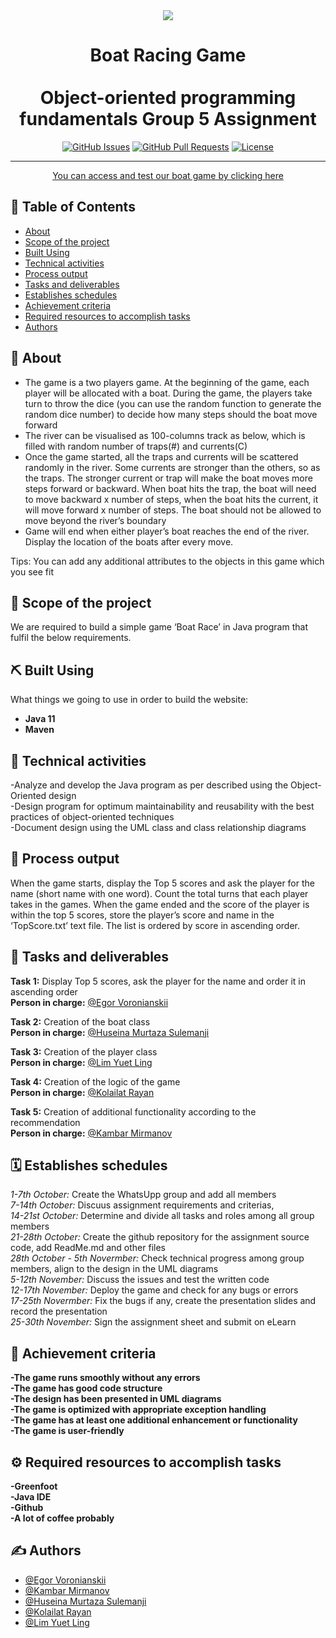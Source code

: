 <div align="center">
  <img src="https://external-content.duckduckgo.com/iu/?u=https%3A%2F%2Fwww.iotgadgets.com%2Fwp-content%2Fuploads%2F2017%2F10%2FGame-Speed-Boat-Racing-3D-4.jpg&f=1&nofb=1">
</div>

<h1 align="center">Boat Racing Game <br> <br> Object-oriented programming fundamentals Group 5 Assignment</h1>

<div align="center">

[![GitHub Issues](https://img.shields.io/github/issues/vrnsky/android-hacker-tab.svg)](https://github.com/kamasaky/PRG-1203/issues)
[![GitHub Pull Requests](https://img.shields.io/github/issues-pr/vrnsky/android-hacker-tab.svg)](https://github.com/kamasaky/PRG-1203/pulls)
[![License](https://img.shields.io/badge/license-MIT-blue.svg)](/LICENSE)

</div>

---

<p align="center"> <a href="https://battleship-game.org/en/">You can access and test our boat game by clicking here</a>
    <br> 
</p>

## 📝 Table of Contents

- [About](#about)
- [Scope of the project](#scope)
- [Built Using](#built_using)
- [Technical activities](#technical_activities)
- [Process output](#output)
- [Tasks and deliverables](#tasks_and_deliverables)
- [Establishes schedules](#schedules)
- [Achievement criteria](#criteria)
- [Required resources to accomplish tasks](#resources)
- [Authors](#authors)


## 🧐 About <a name = "about"></a>

* The game is a two players game. At the beginning of the game, each player will be allocated
with a boat. During the game, the players take turn to throw the dice (you can use the
random function to generate the random dice number) to decide how many steps should
the boat move forward
* The river can be visualised as 100-columns track as below, which is filled with random
  number of traps(#) and currents(C)
* Once the game started, all the traps and currents will be scattered randomly in the river.
  Some currents are stronger than the others, so as the traps. The stronger current or trap
  will make the boat moves more steps forward or backward. When boat hits the trap, the
  boat will need to move backward x number of steps, when the boat hits the current, it will
  move forward x number of steps. The boat should not be allowed to move beyond the
  river’s boundary
* Game will end when either player’s boat reaches the end of the river. Display the location of
  the boats after every move.


Tips: You can add any additional attributes to the objects in this game which you see fit

## 🏁 Scope of the project <a name = "scope"></a>

We are required to build a simple game ‘Boat Race’ in Java program that fulfil the below
requirements.

## ⛏️ Built Using <a name = "built_using"></a>

What things we going to use in order to build the website:

- <b>Java 11</b>
- <b>Maven</b>


## 🔧 Technical activities <a name = "technical_activities"></a>
-Analyze and develop the Java program as per described using the Object-Oriented
design
<br>
-Design program for optimum maintainability and reusability with the best
practices of object-oriented techniques
<br>
-Document design using the UML class and class relationship diagrams


## 🧭 Process output <a name="output"></a>

When the game starts, display the Top 5 scores and ask the player for the name (short name with
one word). Count the total turns that each player takes in the games. When the game
ended and the score of the player is within the top 5 scores, store the player’s score and name in the
‘TopScore.txt’ text file. The list is ordered by score in ascending order.

## 📜 Tasks and deliverables <a name="tasks_and_deliverables"></a>

<b>Task 1:</b> Display Top 5 scores, ask the player for the name and order it in ascending order
<br>
<b>Person in charge:</b> [@Egor Voronianskii](https://github.com/vrnsky)

<b>Task 2:</b> Creation of the boat class
<br>
<b>Person in charge:</b> [@Huseina Murtaza Sulemanji](https://github.com/Huseina02)

<b>Task 3:</b> Creation of the player class
<br>
<b>Person in charge:</b> [@Lim Yuet Ling](https://github.com/Louise-Lim)

<b>Task 4:</b> Creation of the logic of the game
<br>
<b>Person in charge:</b> [@Kolailat Rayan](https://github.com/justrray)

<b>Task 5:</b> Creation of additional functionality according to the recommendation
<br>
<b>Person in charge:</b> [@Kambar Mirmanov](https://github.com/kamasaky)


## 🗓️ Establishes schedules <a name="schedules"></a>

<i>1-7th October:</i> Create the WhatsUpp group and add all members 
<br>
<i>7-14th October:</i> Discuus assignment requirements and criterias, 
<br>
<i>14-21st October:</i> Determine and divide all tasks and roles among all group members
<br>
<i>21-28th October:</i> Create the github repository for the assignment source code, add ReadMe.md and other files
<br>
<i>28th October - 5th Novermber:</i> Check technical progress among group members, align to the design in the UML diagrams
<br>
<i>5-12th November:</i> Discuss the issues and test the written code
<br>
<i>12-17th November:</i> Deploy the game and check for any bugs or errors
<br>
<i>17-25th Novermber:</i> Fix the bugs if any, create the presentation slides and record the presentation
<br>
<i>25-30th November:</i> Sign the assignment sheet and submit on eLearn

## 📌 Achievement criteria <a name="criteria"></a>
<b>-The game runs smoothly without any errors</b>
<br>
<b>-The game has good code structure</b>
<br>
<b>-The design has been presented in UML diagrams</b>
<br>
<b>-The game is optimized  with appropriate exception handling</b>
<br>
<b>-The game has at least one additional enhancement or functionality</b>
<br>
<b>-The game is user-friendly</b>

## ⚙️ Required resources to accomplish tasks <a name="resources"></a>
<b>-Greenfoot</b>
<br>
<b>-Java IDE</b>
<br>
<b>-Github</b>
<br>
<b>-A lot of coffee probably</b>

## ✍️ Authors <a name = "authors"></a>

- [@Egor Voronianskii](https://github.com/vrnsky)
- [@Kambar Mirmanov](https://github.com/kamasaky)
- [@Huseina Murtaza Sulemanji](https://github.com/Huseina02)
- [@Kolailat Rayan](https://github.com/justrray)
- [@Lim Yuet Ling](https://github.com/Louise-Lim)
